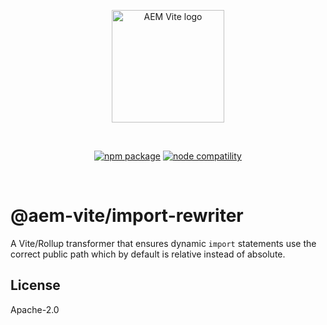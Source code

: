 <p align="center">
  <a href="https://aem-vite.dev" target="_blank" rel="noopener noreferrer">
    <img width="180" src="https://aem-vite.dev/static/logo-outlined.png" alt="AEM Vite logo">
  </a>
</p>
<br/>
<p align="center">
  <a href="https://npmjs.com/package/@aem-vite/import-rewriter"><img src="https://img.shields.io/npm/v/@aem-vite/import-rewriter.svg" alt="npm package"></a>
  <a href="https://nodejs.org/en/about/releases/"><img src="https://img.shields.io/node/v/@aem-vite/import-rewriter.svg" alt="node compatility"></a>
</p>
<br/>

# @aem-vite/import-rewriter

A Vite/Rollup transformer that ensures dynamic `import` statements use the correct public path which by default is relative instead of absolute.

## License

Apache-2.0
